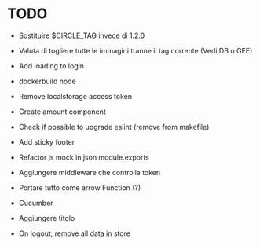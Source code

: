 TODO
====

+ Sostituire $CIRCLE_TAG invece di 1.2.0
+ Valuta di togliere tutte le immagini tranne il tag corrente (Vedi DB o GFE)

+ Add loading to login
+ dockerbuild node
+ Remove localstorage access token
+ Create amount component
+ Check if possible to upgrade eslint (remove from makefile)
+ Add sticky footer
+ Refactor js mock in json module.exports
+ Aggiungere middleware che controlla token
+ Portare tutto come arrow Function (?)
+ Cucumber
+ Aggiungere titolo
+ On logout, remove all data in store